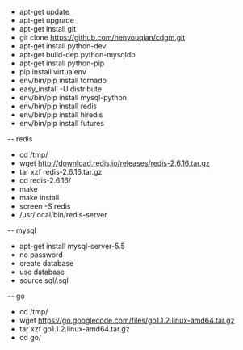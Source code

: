 * apt-get update
* apt-get upgrade
* apt-get install git
* git clone https://github.com/henyouqian/cdgm.git
* apt-get install python-dev
* apt-get build-dep python-mysqldb
* apt-get install python-pip
* pip install virtualenv
* env/bin/pip install tornado
* easy_install -U distribute
* env/bin/pip install mysql-python
* env/bin/pip install redis
* env/bin/pip install hiredis
* env/bin/pip install futures

-- redis
* cd /tmp/
* wget http://download.redis.io/releases/redis-2.6.16.tar.gz
* tar xzf redis-2.6.16.tar.gz
* cd redis-2.6.16/
* make
* make install
* screen -S redis
* /usr/local/bin/redis-server

-- mysql
* apt-get install mysql-server-5.5
* no password
* create database
* use database
* source sql/<every>.sql

-- go
* cd /tmp/
* wget https://go.googlecode.com/files/go1.1.2.linux-amd64.tar.gz
* tar xzf go1.1.2.linux-amd64.tar.gz
* cd go/

